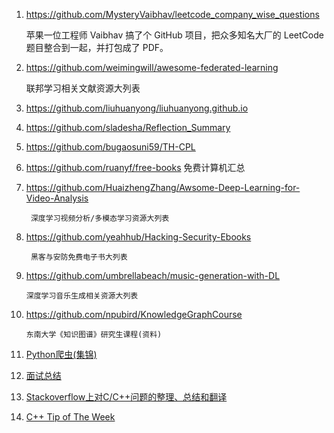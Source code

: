 1. https://github.com/MysteryVaibhav/leetcode_company_wise_questions

    苹果一位工程师 Vaibhav 搞了个 GitHub 项目，把众多知名大厂的 LeetCode 题目整合到一起，并打包成了 PDF。

2. https://github.com/weimingwill/awesome-federated-learning

    联邦学习相关文献资源大列表

3. https://github.com/liuhuanyong/liuhuanyong.github.io
4. https://github.com/sladesha/Reflection_Summary
5. https://github.com/bugaosuni59/TH-CPL
6. https://github.com/ruanyf/free-books
        免费计算机汇总
7. https://github.com/HuaizhengZhang/Awsome-Deep-Learning-for-Video-Analysis

        深度学习视频分析/多模态学习资源大列表

8. https://github.com/yeahhub/Hacking-Security-Ebooks

        黑客与安防免费电子书大列表
9.  https://github.com/umbrellabeach/music-generation-with-DL

        深度学习音乐生成相关资源大列表

10. https://github.com/npubird/KnowledgeGraphCourse

        东南大学《知识图谱》研究生课程(资料)

11. [Python爬虫(集锦)](https://github.com/xingag/spider_python)

12. [面试总结](https://github.com/0voice/interview_internal_reference)

13. [Stackoverflow上对C/C++问题的整理、总结和翻译](https://github.com/EthsonLiu/stackoverflow-top-cpp/tree/master/question)
14. [C++ Tip of The Week](https://github.com/QuantlabFinancial/cpp_tip_of_the_week)